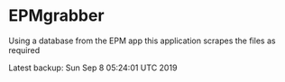 # EPMgrabber
Using a database from the EPM app this application scrapes the files as required


Latest backup: Sun Sep 8 05:24:01 UTC 2019
